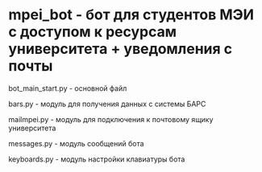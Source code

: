 # mpei_bot - бот для студентов МЭИ с доступом к ресурсам университета + уведомления с почты
  
  bot_main_start.py - основной файл

  bars.py - модуль для получения данных с системы БАРС

  mailmpei.py - модуль для подключения к почтовому ящику университета 

  messages.py - модуль сообщений бота

  keyboards.py - модуль настройки клавиатуры бота
